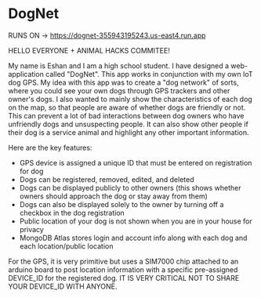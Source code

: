 # DogNet

RUNS ON -> https://dognet-355943195243.us-east4.run.app

HELLO EVERYONE + ANIMAL HACKS COMMITEE!

My name is Eshan and I am a high school student. I have designed a web-application called "DogNet". This app works in conjunction with my own IoT dog GPS. My idea with this app was to create a "dog network" of sorts, where you could see your own dogs through GPS trackers and other owner's dogs. I also wanted to mainly show the characteristics of each dog on the map, so that people are aware of whether dogs are friendly or not. This can prevent a lot of bad interactions between dog owners who have unfriendly dogs and unsuspecting people. It can also show other people if their dog is a service animal and highlight any other important information.

Here are the key features:
- GPS device is assigned a unique ID that must be entered on registration for dog
- Dogs can be registered, removed, edited, and deleted
- Dogs can be displayed publicly to other owners (this shows whether owners should approach the dog or stay away from them)
- Dogs can also be displayed solely to the owner by turning off a checkbox in the dog registration
- Public location of your dog is not shown when you are in your house for privacy
- MongoDB Atlas stores login and account info along with each dog and each location/public location

For the GPS, it is very primitive but uses a SIM7000 chip attached to an arduino board to post location information with a specific pre-assigned DEVICE_ID for the registered dog. IT IS VERY CRITICAL NOT TO SHARE YOUR DEVICE_ID WITH ANYONE. 




